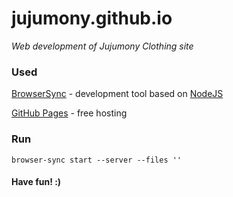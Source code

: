 # jujumony.github.io

_Web development of Jujumony Clothing site_

### Used

[BrowserSync](https://browsersync.io) - development tool based on [NodeJS](https://nodejs.org)

[GitHub Pages](https://pages.github.com) - free hosting

### Run

`browser-sync start --server --files ''`

#### Have fun! :)
